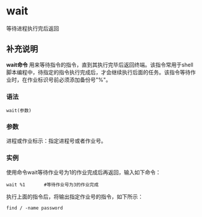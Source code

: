 wait
===

等待进程执行完后返回

## 补充说明

**wait命令** 用来等待指令的指令，直到其执行完毕后返回终端。该指令常用于shell脚本编程中，待指定的指令执行完成后，才会继续执行后面的任务。该指令等待作业时，在作业标识号前必须添加备份号"%"。

### 语法

```shell
wait(参数)
```

### 参数

进程或作业标示：指定进程号或者作业号。

### 实例

使用命令wait等待作业号为1的作业完成后再返回，输入如下命令：

```shell
wait %1       #等待作业号为3的作业完成
```

执行上面的指令后，将输出指定作业号的指令，如下所示：

```shell
find / -name password
```


<!-- Linux命令行搜索引擎：https://jaywcjlove.github.io/linux-command/ -->